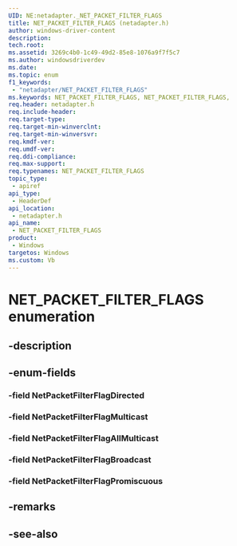 ```yaml
---
UID: NE:netadapter._NET_PACKET_FILTER_FLAGS
title: NET_PACKET_FILTER_FLAGS (netadapter.h)
author: windows-driver-content
description: 
tech.root:
ms.assetid: 3269c4b0-1c49-49d2-85e8-1076a9f7f5c7
ms.author: windowsdriverdev
ms.date: 
ms.topic: enum
f1_keywords:
 - "netadapter/NET_PACKET_FILTER_FLAGS"
ms.keywords: NET_PACKET_FILTER_FLAGS, NET_PACKET_FILTER_FLAGS, 
req.header: netadapter.h
req.include-header:
req.target-type:
req.target-min-winverclnt:
req.target-min-winversvr:
req.kmdf-ver:
req.umdf-ver:
req.ddi-compliance:
req.max-support:
req.typenames: NET_PACKET_FILTER_FLAGS
topic_type: 
 - apiref
api_type: 
 - HeaderDef
api_location: 
 - netadapter.h
api_name: 
 - NET_PACKET_FILTER_FLAGS
product: 
 - Windows
targetos: Windows
ms.custom: Vb
---
```


# NET_PACKET_FILTER_FLAGS enumeration

## -description



## -enum-fields

### -field NetPacketFilterFlagDirected 
### -field NetPacketFilterFlagMulticast 
### -field NetPacketFilterFlagAllMulticast 
### -field NetPacketFilterFlagBroadcast 
### -field NetPacketFilterFlagPromiscuous 

## -remarks

## -see-also